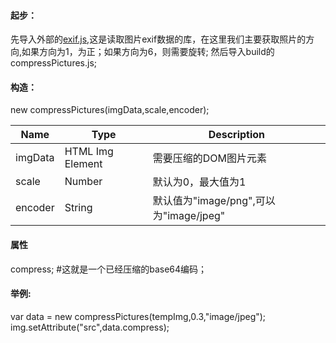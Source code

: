 <div class="col-xs-12 col-md-12">
  <h4>起步：</h4>
  <p>
    先导入外部的<a href="https://github.com/exif-js/exif-js">exif.js<a>,这是读取图片exif数据的库，在这里我们主要获取照片的方向,如果方向为1，为正；如果方向为6，则需要旋转;
    然后导入build的compressPictures.js;
  </p>
  <h4>构造：</h4>
  <p>
    new compressPictures(imgData,scale,encoder);
  </p>
  <table class="table table-bordered">
    <thead>
      <tr>
        <th>Name</th>
        <th>Type</th>
        <th>Description</th>
      </tr>
    </thead>
    <tbody>
      <tr>
        <td>imgData</td>
        <td>HTML Img Element	</td>
        <td>需要压缩的DOM图片元素</td>
      </tr>
      <tr>
        <td>scale</td>
        <td>Number</td>
        <td>默认为0，最大值为1</td>
      </tr>
      <tr>
        <td>encoder</td>
        <td>String</td>
        <td>默认值为"image/png",可以为"image/jpeg"</td>
      </tr>
    </tbody>
  </table>
  <h4>属性</h4>
  <p>
    compress; #这就是一个已经压缩的base64编码；
  </p>
  <h4>举例:</h4>
  <p>
    var data = new compressPictures(tempImg,0.3,"image/jpeg");<br>
    img.setAttribute("src",data.compress);
  </p>
</div>
